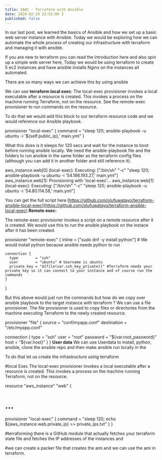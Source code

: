 ```yaml
---
title: IAAC - Terraform with Ansible
date: 2020-02-29 22:52:00 Z
published: false
---
```


In our last post, we learned the basics of Ansible and how we set up a basic web server instance with Ansible. Today we would be exploring how we can automate the whole process of creating our infrastructure with terraform and managing it with ansible.

If you are new to terraform you can read the introduction here and also spin up a simple web server here, Today we would be using terraform to create 5 ec2 instances and have ansible installs Nginx on the instances all automated.

There are so many ways we can achieve this by using ansible

We can use **terraform local exec**:
The local-exec provisioner invokes a local executable after a resource is created. This invokes a process on the machine running Terraform, not on the resource. See the remote-exec provisioner to run commands on the resource.


To do that we would add this block to our terraform resource code and we would reference our Ansible playbook.

  provisioner "local-exec" {
    command = "sleep 120; ansible-playbook -u ubuntu -i '${self.public_ip},' main.yml"
  }

What this does is it sleeps for 120 secs and wait for the instance to boot before running ansible locally. We need the ansible-playbook file and the folders to run ansible in the same folder as the terraform config files (although you can add it in another folder and still reference it). 

aws_instance.web[0] (local-exec): Executing: ["/bin/sh" "-c" "sleep 120; ansible-playbook -u ubuntu -i '54.166.193.27,' main.yml"]
aws_instance.web[1]: Provisioning with 'local-exec'...
aws_instance.web[1] (local-exec): Executing: ["/bin/sh" "-c" "sleep 120; ansible-playbook -u ubuntu -i '54.80.114.58,' main.yml"]


You can get the full script here [https://github.com/olufuwatayo/terraform-ansible-local-exec](https://github.com/olufuwatayo/terraform-ansible-local-exec)
**Remote exec:**

The remote-exec provisioner invokes a script on a remote resource after it is created. We would use this to run the ansible playbook on the instace after it has been created. 

provisioner "remote-exec" {
    inline = ["sudo dnf -y install python"] # We would install python because ansible needs python to run

    connection {
      type        = "ssh"
      user        = "ubuntu" # Username is ubuntu 
      private_key = "${file(var.ssh_key_private)}" #Terraform needs your private key so it can connect to your instance and of course run the commands
    }
  }

But this above would just run the commands but how do we copy over ansible playbook to the target instance with terraform ? We can use a file provisioner. The file provisioner is used to copy files or directories from the machine executing Terraform to the newly created resource. 



provisioner "file" {
  source      = "conf/myapp.conf"
  destination = "/etc/myapp.conf"

  connection {
    type     = "ssh"
    user     = "root"
    password = "${var.root_password}"
    host     = "${var.host}"
  }
}
**User data** We can use Userdata  to install, python, ansible, clone the ansible repo and then make ansible run locally in the 

To do that let us create the infrastructure using terraform 


#local Exec 
The local-exec provisioner invokes a local executable after a resource is created. This invokes a process on the machine running Terraform, not on the resource.

resource "aws_instance" "web" {
  # ...

  provisioner "local-exec" {
    command = "sleep 120;  echo ${aws_instance.web.private_ip} >> private_ips.txt"
  }
}


#terraforming there is a GitHub module that actually fetches your terraform state file and fetches the IP addresses of the instances and 

#we can create a packer file that creates the ami and we can use the ami in terraform.